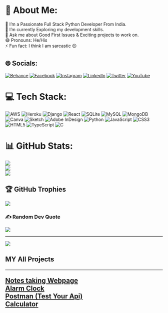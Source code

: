 # 💫 About Me:
🔭 I’m a Passionate Full Stack Python Developer From India.<br>🌱 I’m currently Exploring my development skills.<br>💬 Ask me about Good First Issues & Exciting projects to work on.<br>😄 Pronouns: He/His<br>⚡ Fun fact: I think I am sarcastic 😉


## 🌐 Socials:
[![Behance](https://img.shields.io/badge/Behance-1769ff?logo=behance&logoColor=white)](https://behance.net/Gaurav_Raj_1141) [![Facebook](https://img.shields.io/badge/Facebook-%231877F2.svg?logo=Facebook&logoColor=white)](https://www.facebook.com/profile.php?id=100048342071368) [![Instagram](https://img.shields.io/badge/Instagram-%23E4405F.svg?logo=Instagram&logoColor=white)](https://www.instagram.com/sarcastic_gaurav_1141/) [![LinkedIn](https://img.shields.io/badge/LinkedIn-%230077B5.svg?logo=linkedin&logoColor=white)](https://www.linkedin.com/in/gaurav-rajput1141/) [![Twitter](https://img.shields.io/badge/Twitter-%231DA1F2.svg?logo=Twitter&logoColor=white)](https://twitter.com/GauravR1141) [![YouTube](https://img.shields.io/badge/YouTube-%23FF0000.svg?logo=YouTube&logoColor=white)](https://www.youtube.com/c/GauravRajput1141) 

# 💻 Tech Stack:
![AWS](https://img.shields.io/badge/AWS-%23FF9900.svg?style=for-the-badge&logo=amazon-aws&logoColor=white) ![Heroku](https://img.shields.io/badge/heroku-%23430098.svg?style=for-the-badge&logo=heroku&logoColor=white) ![Django](https://img.shields.io/badge/django-%23092E20.svg?style=for-the-badge&logo=django&logoColor=white) ![React](https://img.shields.io/badge/react-%2320232a.svg?style=for-the-badge&logo=react&logoColor=%2361DAFB) ![SQLite](https://img.shields.io/badge/sqlite-%2307405e.svg?style=for-the-badge&logo=sqlite&logoColor=white) ![MySQL](https://img.shields.io/badge/mysql-%2300f.svg?style=for-the-badge&logo=mysql&logoColor=white) ![MongoDB](https://img.shields.io/badge/MongoDB-%234ea94b.svg?style=for-the-badge&logo=mongodb&logoColor=white) ![Canva](https://img.shields.io/badge/Canva-%2300C4CC.svg?style=for-the-badge&logo=Canva&logoColor=white) ![Sketch](https://img.shields.io/badge/Sketch-FFB387?style=for-the-badge&logo=sketch&logoColor=black) ![Adobe InDesign](https://img.shields.io/badge/Adobe%20InDesign-49021F?style=for-the-badge&logo=adobeindesign&logoColor=white) ![Python](https://img.shields.io/badge/python-3670A0?style=for-the-badge&logo=python&logoColor=ffdd54) ![JavaScript](https://img.shields.io/badge/javascript-%23323330.svg?style=for-the-badge&logo=javascript&logoColor=%23F7DF1E) ![CSS3](https://img.shields.io/badge/css3-%231572B6.svg?style=for-the-badge&logo=css3&logoColor=white) ![HTML5](https://img.shields.io/badge/html5-%23E34F26.svg?style=for-the-badge&logo=html5&logoColor=white) ![TypeScript](https://img.shields.io/badge/typescript-%23007ACC.svg?style=for-the-badge&logo=typescript&logoColor=white) ![C](https://img.shields.io/badge/c-%2300599C.svg?style=for-the-badge&logo=c&logoColor=white)
# 📊 GitHub Stats:
![](https://github-readme-stats.vercel.app/api?username=Gauravraj1141&theme=radical&hide_border=false&include_all_commits=true&count_private=true)<br/>
![](https://github-readme-streak-stats.herokuapp.com/?user=Gauravraj1141&theme=radical&hide_border=false)<br/>
![](https://github-readme-stats.vercel.app/api/top-langs/?username=Gauravraj1141&theme=radical&hide_border=false&include_all_commits=true&count_private=true&layout=compact)

## 🏆 GitHub Trophies
![](https://github-profile-trophy.vercel.app/?username=Gauravraj1141&theme=radical&no-frame=false&no-bg=true&margin-w=4)

### ✍️ Random Dev Quote
![](https://quotes-github-readme.vercel.app/api?type=horizontal&theme=radical)



---
[![](https://visitcount.itsvg.in/api?id=Gauravraj1141&icon=0&color=0)](https://visitcount.itsvg.in)


<h2>MY All Projects </2>
<br>
<hr>
<a href="https://gauravraj1141.github.io/notes-app-github.io/gaurav.html" target="_blank">Notes taking Webpage</a>
<br>
<a href="https://gauravraj1141.github.io/Alarm-github.io/Ex6alarm/index.html" target="_blank">Alarm Clock</a>
<br>
<a href="https://gauravraj1141.github.io/Postman-Js/" target="_blank">Postman (Test Your Api)</a>

<br>
<a href="https://gauravraj1141.github.io/Calculator/" target="_blank">Calculator</a>
